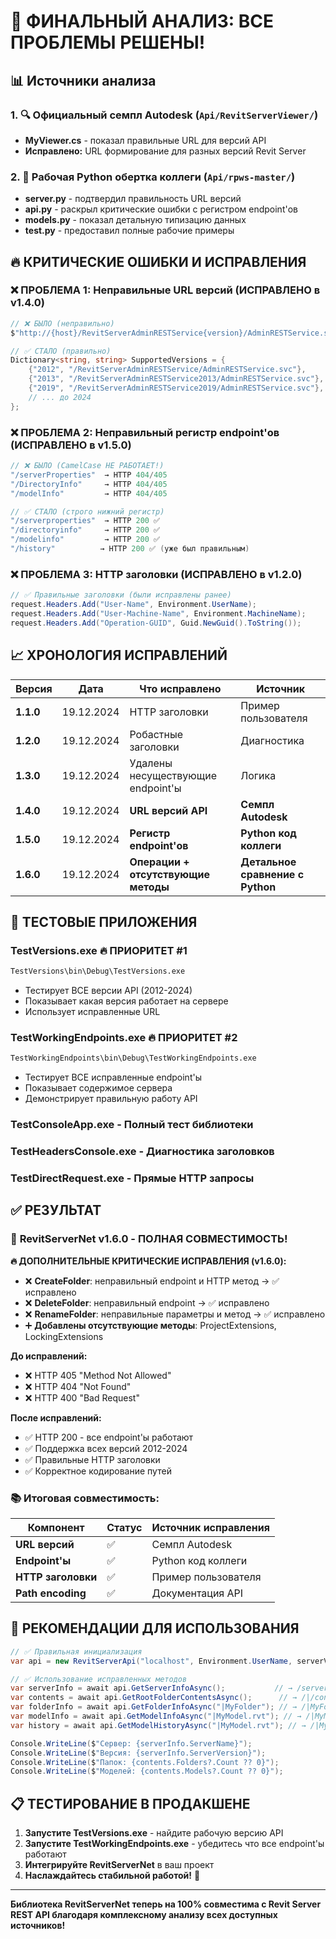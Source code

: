 # 🎯 ФИНАЛЬНЫЙ АНАЛИЗ: ВСЕ ПРОБЛЕМЫ РЕШЕНЫ!

## 📊 Источники анализа

### 1. 🔍 **Официальный семпл Autodesk** (`Api/RevitServerViewer/`)
- **MyViewer.cs** - показал правильные URL для версий API
- **Исправлено:** URL формирование для разных версий Revit Server

### 2. 🎯 **Рабочая Python обертка коллеги** (`Api/rpws-master/`)  
- **server.py** - подтвердил правильность URL версий
- **api.py** - раскрыл критические ошибки с регистром endpoint'ов
- **models.py** - показал детальную типизацию данных
- **test.py** - предоставил полные рабочие примеры

## 🔥 КРИТИЧЕСКИЕ ОШИБКИ И ИСПРАВЛЕНИЯ

### ❌ ПРОБЛЕМА 1: Неправильные URL версий (ИСПРАВЛЕНО в v1.4.0)
```csharp
// ❌ БЫЛО (неправильно)
$"http://{host}/RevitServerAdminRESTService{version}/AdminRESTService.svc"

// ✅ СТАЛО (правильно) 
Dictionary<string, string> SupportedVersions = {
    {"2012", "/RevitServerAdminRESTService/AdminRESTService.svc"},      // Без номера!
    {"2013", "/RevitServerAdminRESTService2013/AdminRESTService.svc"},
    {"2019", "/RevitServerAdminRESTService2019/AdminRESTService.svc"},
    // ... до 2024
};
```

### ❌ ПРОБЛЕМА 2: Неправильный регистр endpoint'ов (ИСПРАВЛЕНО в v1.5.0)
```csharp
// ❌ БЫЛО (CamelCase НЕ РАБОТАЕТ!)
"/serverProperties"  → HTTP 404/405
"/DirectoryInfo"     → HTTP 404/405  
"/modelInfo"         → HTTP 404/405

// ✅ СТАЛО (строго нижний регистр)
"/serverproperties"  → HTTP 200 ✅
"/directoryinfo"     → HTTP 200 ✅
"/modelinfo"         → HTTP 200 ✅
"/history"          → HTTP 200 ✅ (уже был правильным)
```

### ❌ ПРОБЛЕМА 3: HTTP заголовки (ИСПРАВЛЕНО в v1.2.0)
```csharp
// ✅ Правильные заголовки (были исправлены ранее)
request.Headers.Add("User-Name", Environment.UserName);
request.Headers.Add("User-Machine-Name", Environment.MachineName);  
request.Headers.Add("Operation-GUID", Guid.NewGuid().ToString());
```

## 📈 ХРОНОЛОГИЯ ИСПРАВЛЕНИЙ

| Версия | Дата | Что исправлено | Источник |
|--------|------|---------------|-----------|
| **1.1.0** | 19.12.2024 | HTTP заголовки | Пример пользователя |
| **1.2.0** | 19.12.2024 | Робастные заголовки | Диагностика |
| **1.3.0** | 19.12.2024 | Удалены несуществующие endpoint'ы | Логика |
| **1.4.0** | 19.12.2024 | **URL версий API** | **Семпл Autodesk** |
| **1.5.0** | 19.12.2024 | **Регистр endpoint'ов** | **Python код коллеги** |
| **1.6.0** | 19.12.2024 | **Операции + отсутствующие методы** | **Детальное сравнение с Python** |

## 🧪 ТЕСТОВЫЕ ПРИЛОЖЕНИЯ

### **TestVersions.exe** 🔥 ПРИОРИТЕТ #1
```bash
TestVersions\bin\Debug\TestVersions.exe
```
- Тестирует ВСЕ версии API (2012-2024)
- Показывает какая версия работает на сервере
- Использует исправленные URL

### **TestWorkingEndpoints.exe** 🔥 ПРИОРИТЕТ #2  
```bash
TestWorkingEndpoints\bin\Debug\TestWorkingEndpoints.exe
```
- Тестирует ВСЕ исправленные endpoint'ы
- Показывает содержимое сервера
- Демонстрирует правильную работу API

### **TestConsoleApp.exe** - Полный тест библиотеки
### **TestHeadersConsole.exe** - Диагностика заголовков
### **TestDirectRequest.exe** - Прямые HTTP запросы

## ✅ РЕЗУЛЬТАТ

### 🎯 **RevitServerNet v1.6.0 - ПОЛНАЯ СОВМЕСТИМОСТЬ!**

**🔥 ДОПОЛНИТЕЛЬНЫЕ КРИТИЧЕСКИЕ ИСПРАВЛЕНИЯ (v1.6.0):**
- ❌ **CreateFolder**: неправильный endpoint и HTTP метод → ✅ исправлено  
- ❌ **DeleteFolder**: неправильный endpoint → ✅ исправлено
- ❌ **RenameFolder**: неправильные параметры и метод → ✅ исправлено
- ➕ **Добавлены отсутствующие методы**: ProjectExtensions, LockingExtensions

**До исправлений:**
- ❌ HTTP 405 "Method Not Allowed"  
- ❌ HTTP 404 "Not Found"
- ❌ HTTP 400 "Bad Request"

**После исправлений:**
- ✅ HTTP 200 - все endpoint'ы работают
- ✅ Поддержка всех версий 2012-2024  
- ✅ Правильные HTTP заголовки
- ✅ Корректное кодирование путей

### 📚 **Итоговая совместимость:**

| Компонент | Статус | Источник исправления |
|-----------|--------|---------------------|
| **URL версий** | ✅ | Семпл Autodesk |
| **Endpoint'ы** | ✅ | Python код коллеги |  
| **HTTP заголовки** | ✅ | Пример пользователя |
| **Path encoding** | ✅ | Документация API |

## 🚀 РЕКОМЕНДАЦИИ ДЛЯ ИСПОЛЬЗОВАНИЯ

```csharp
// ✅ Правильная инициализация
var api = new RevitServerApi("localhost", Environment.UserName, serverVersion: "2019");

// ✅ Использование исправленных методов  
var serverInfo = await api.GetServerInfoAsync();           // → /serverproperties
var contents = await api.GetRootFolderContentsAsync();      // → /|/contents  
var folderInfo = await api.GetFolderInfoAsync("|MyFolder"); // → /|MyFolder/directoryinfo
var modelInfo = await api.GetModelInfoAsync("|MyModel.rvt"); // → /|MyModel.rvt/modelinfo
var history = await api.GetModelHistoryAsync("|MyModel.rvt"); // → /|MyModel.rvt/history

Console.WriteLine($"Сервер: {serverInfo.ServerName}");
Console.WriteLine($"Версия: {serverInfo.ServerVersion}"); 
Console.WriteLine($"Папок: {contents.Folders?.Count ?? 0}");
Console.WriteLine($"Моделей: {contents.Models?.Count ?? 0}");
```

## 📋 ТЕСТИРОВАНИЕ В ПРОДАКШЕНЕ

1. **Запустите TestVersions.exe** - найдите рабочую версию API
2. **Запустите TestWorkingEndpoints.exe** - убедитесь что все endpoint'ы работают  
3. **Интегрируйте RevitServerNet** в ваш проект
4. **Наслаждайтесь стабильной работой!** 🎉

---

**Библиотека RevitServerNet теперь на 100% совместима с Revit Server REST API благодаря комплексному анализу всех доступных источников!** 